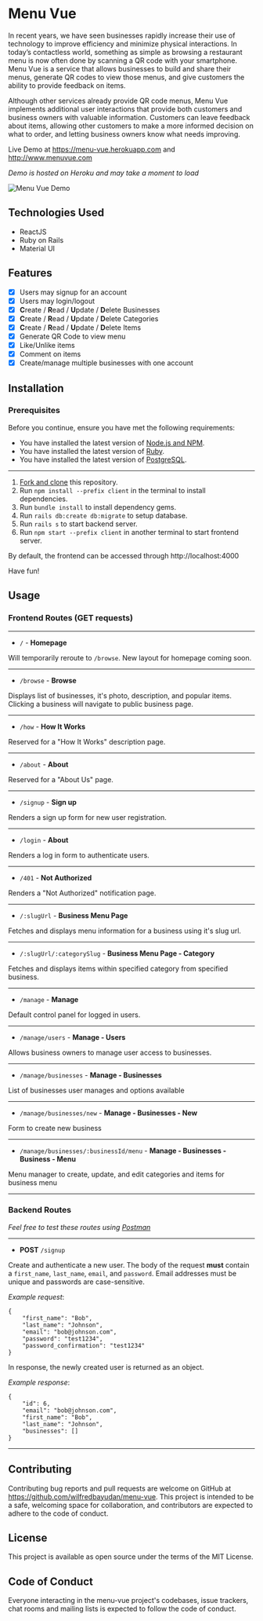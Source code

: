 # Menu Vue

In recent years, we have seen businesses rapidly increase their use of technology to improve efficiency and minimize physical interactions. In today’s contactless world, something as simple as browsing a restaurant menu is now often done by scanning a QR code with your smartphone. Menu Vue is a service that allows businesses to build and share their menus, generate QR codes to view those menus, and give customers the ability to provide feedback on items.

Although other services already provide QR code menus, Menu Vue implements additional user interactions that provide both customers and business owners with valuable information. Customers can leave feedback about items, allowing other customers to make a more informed decision on what to order, and letting business owners know what needs improving.

Live Demo at https://menu-vue.herokuapp.com and http://www.menuvue.com

*Demo is hosted on Heroku and may take a moment to load*

![Menu Vue Demo](preview.gif)

## Technologies Used
* ReactJS
* Ruby on Rails
* Material UI

## Features
- [x] Users may signup for an account
- [x] Users may login/logout
- [x] **C**reate / **R**ead / **U**pdate / **D**elete Businesses
- [x] **C**reate / **R**ead / **U**pdate / **D**elete Categories
- [x]  **C**reate / **R**ead / **U**pdate / **D**elete Items
- [x] Generate QR Code to view menu
- [x] Like/Unlike items
- [x] Comment on items
- [x] Create/manage multiple businesses with one account

## Installation
### Prerequisites
Before you continue, ensure you have met the following requirements:
* You have installed the latest version of [Node.js and NPM](https://docs.npmjs.com/downloading-and-installing-node-js-and-npm).
* You have installed the latest version of [Ruby](https://www.ruby-lang.org/en/documentation/installation/).
* You have installed the latest version of [PostgreSQL](https://www.postgresql.org).
---
1. [Fork and clone](https://github.com/wilfredbayudan/menu-vue/fork) this repository.
2. Run `npm install --prefix client` in the terminal to install dependencies.
3. Run `bundle install` to install dependency gems.
4. Run `rails db:create db:migrate` to setup database.
5. Run `rails s` to start backend server.
6. Run `npm start --prefix client` in another terminal to start frontend server.

By default, the frontend can be accessed through http://localhost:4000

Have fun!

## Usage

### Frontend Routes (GET requests)
---
* `/` - **Homepage**

Will temporarily reroute to `/browse`. New layout for homepage coming soon.

-----

* `/browse` - **Browse**

Displays list of businesses, it's photo, description, and popular items. Clicking a business will navigate to public business page.

-----

* `/how` - **How It Works**

Reserved for a "How It Works" description page.

-----

* `/about` - **About**

Reserved for a "About Us" page.

-----

* `/signup` - **Sign up**

Renders a sign up form for new user registration.

-----

* `/login` - **About**

Renders a log in form to authenticate users.

-----

* `/401` - **Not Authorized**

Renders a "Not Authorized" notification page.

-----

* `/:slugUrl` - **Business Menu Page**

Fetches and displays menu information for a business using it's slug url.

-----

* `/:slugUrl/:categorySlug` - **Business Menu Page - Category**

Fetches and displays items within specified category from specified business.

-----

* `/manage` - **Manage**

Default control panel for logged in users.

-----

* `/manage/users` - **Manage - Users**

Allows business owners to manage user access to businesses.

-----

* `/manage/businesses` - **Manage - Businesses**

List of businesses user manages and options available

-----

* `/manage/businesses/new` - **Manage - Businesses - New**

Form to create new business

-----

* `/manage/businesses/:businessId/menu` - **Manage - Businesses - Business - Menu**

Menu manager to create, update, and edit categories and items for business menu

-----

### Backend Routes

*Feel free to test these routes using [Postman](https://www.postman.com/)*

---

* **POST** `/signup`

Create and authenticate a new user. 
The body of the request **must** contain a `first_name`, `last_name`, `email`, and `password`. Email addresses must be unique and passwords are case-sensitive.

*Example request*:
```
{
    "first_name": "Bob",
    "last_name": "Johnson",
    "email": "bob@johnson.com",
    "password": "test1234",
    "password_confirmation": "test1234"
}
```

In response, the newly created user is returned as an object.

*Example response*:
```
{
    "id": 6,
    "email": "bob@johnson.com",
    "first_name": "Bob",
    "last_name": "Johnson",
    "businesses": []
}
```
-----


## Contributing

Contributing bug reports and pull requests are welcome on GitHub at https://github.com/wilfredbayudan/menu-vue. This project is intended to be a safe, welcoming space for collaboration, and contributors are expected to adhere to the code of conduct.

## License

This project is available as open source under the terms of the MIT License.

## Code of Conduct

Everyone interacting in the menu-vue project's codebases, issue trackers, chat rooms and mailing lists is expected to follow the code of conduct.